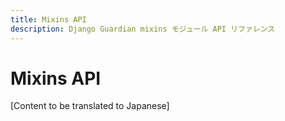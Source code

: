 ```yaml
---
title: Mixins API
description: Django Guardian mixins モジュール API リファレンス
---
```


# Mixins API

[Content to be translated to Japanese]

<!-- This page content will be translated from the main English api/mixins.md -->
